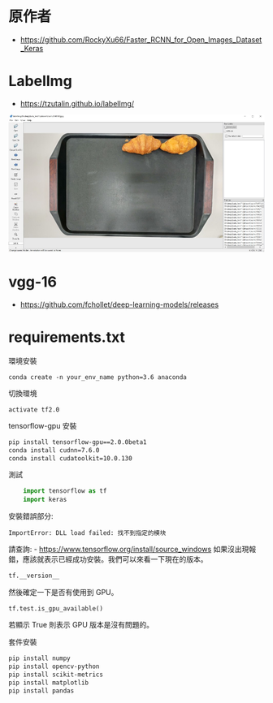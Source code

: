 # 原作者
- https://github.com/RockyXu66/Faster_RCNN_for_Open_Images_Dataset_Keras
# LabelImg
- https://tzutalin.github.io/labelImg/
<p float="left">
   <img src="/img/l1.jpg" width="536"/>
</p>

# vgg-16
- https://github.com/fchollet/deep-learning-models/releases 

# requirements.txt
環境安裝

    conda create -n your_env_name python=3.6 anaconda
切換環境

    activate tf2.0
tensorflow-gpu 安裝

    pip install tensorflow-gpu==2.0.0beta1
    conda install cudnn=7.6.0
    conda install cudatoolkit=10.0.130
測試
```python
    import tensorflow as tf
    import keras
```
安裝錯誤部分:

    ImportError: DLL load failed: 找不到指定的模块
請查詢: - https://www.tensorflow.org/install/source_windows
如果沒出現報錯，應該就表示已經成功安裝。我們可以來看一下現在的版本。

```python
tf.__version__
```
然後確定一下是否有使用到 GPU。
```python
tf.test.is_gpu_available()
```
若顯示 True 則表示 GPU 版本是沒有問題的。

套件安裝

    pip install numpy
    pip install opencv-python
    pip install scikit-metrics
    pip install matplotlib
    pip install pandas
